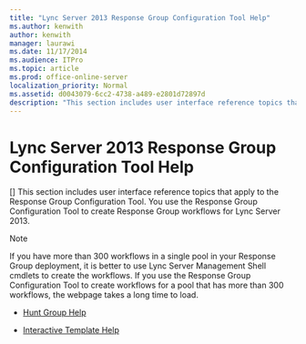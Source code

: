 ```yaml
---
title: "Lync Server 2013 Response Group Configuration Tool Help"
ms.author: kenwith
author: kenwith
manager: laurawi
ms.date: 11/17/2014
ms.audience: ITPro
ms.topic: article
ms.prod: office-online-server
localization_priority: Normal
ms.assetid: d0043079-6cc2-4738-a489-e2801d72897d
description: "This section includes user interface reference topics that apply to the Response Group Configuration Tool. You use the Response Group Configuration Tool to create Response Group workflows for Lync Server 2013."
---
```


# Lync Server 2013 Response Group Configuration Tool Help
[]
This section includes user interface reference topics that apply to the Response Group Configuration Tool. You use the Response Group Configuration Tool to create Response Group workflows for Lync Server 2013.
  
> [!NOTE]
> If you have more than 300 workflows in a single pool in your Response Group deployment, it is better to use Lync Server Management Shell cmdlets to create the workflows. If you use the Response Group Configuration Tool to create workflows for a pool that has more than 300 workflows, the webpage takes a long time to load. 
  
- [Hunt Group Help](hunt-group-help.md)
    
- [Interactive Template Help](interactive-template-help.md)
    

